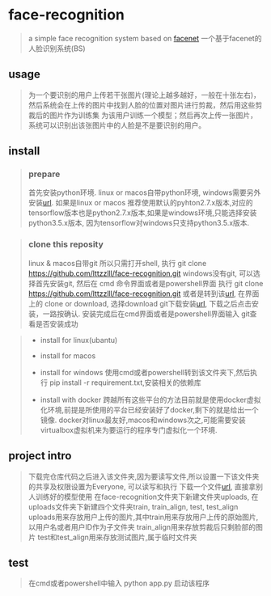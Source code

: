 # face-recognition
> a simple face recognition system based on [facenet](https://github.com/davidsandberg/facenet)
一个基于facenet的人脸识别系统(BS)

## usage
> 为一个要识别的用户上传若干张图片(理论上越多越好，一般在十张左右)，然后系统会在上传的图片中找到人脸的位置对图片进行剪裁，然后用这些剪裁后的图片作为训练集
为该用户训练一个模型；然后再次上传一张图片，系统可以识别出该张图片中的人脸是不是要识别的用户。


## install
> ### prepare
> 首先安装python环境.
> linux or macos自带python环境, windows需要另外安装[url](https://www.python.org/downloads/windows/).
> 如果是linux or macos 推荐使用默认的pyhton2.7.x版本,对应的tensorflow版本也是python2.7.x版本,如果是windows环境,只能选择安装python3.5.x版本,
> 因为tensorflow对windows只支持python3.5.x版本.

> ### clone this reposity
> linux & macos自带git 所以只需打开shell, 执行 git clone https://github.com/lttzzlll/face-recognition.git 
> windows没有git, 可以选择首先安装git, 然后在 cmd 命令界面或者是powershell界面 执行 git clone https://github.com/lttzzlll/face-recognition.git
> 或者是转到该[url](https://github.com/lttzzlll/face-recognition.git), 在界面上的 clone or download, 选择download
> git下载安装[url](https://git-for-windows.github.io/), 下载之后点击安装，一路按确认. 安装完成后在cmd界面或者是powershell界面输入 git查看是否安装成功

> * install for linux(ubantu)
> 
> * install for macos
> * install for windows
>使用cmd或者powershell转到该文件夹下,然后执行 pip install -r requirement.txt,安装相关的依赖库
> * install with docker
> 跨越所有这些平台的方法目前就是使用docker虚拟化环境,前提是所使用的平台已经安装好了docker,剩下的就是给出一个镜像.
> docker对linux最友好,macos和windows次之,可能需要安装virtualbox虚拟机来为要运行的程序专门虚拟化一个环境.


## project intro
> 下载完仓库代码之后进入该文件夹,因为要读写文件,所以设置一下该文件夹的共享及权限设置为Everyone, 可以读写和执行
> 下载一个文件[url](https://drive.google.com/file/d/0B5MzpY9kBtDVZ2RpVDYwWmxoSUk/edit), 直接拿别人训练好的模型使用
> 在face-recognition文件夹下新建文件夹uploads, 在uploads文件夹下新建四个文件夹train, train_align, test, test_align
> uploads用来存放用户上传的图片,其中train用来存放用户上传的原始图片,以用户名或者用户ID作为子文件夹
> train_align用来存放剪裁后只剩脸部的图片
> test和test_align用来存放测试图片,属于临时文件夹

## test
> 在cmd或者powershell中输入 python app.py 启动该程序
> 
